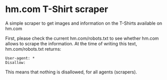 # hm.com T-Shirt scraper
A simple scraper to get images and information on the T-Shirts available on hm.com

First, please check the current hm.com/robots.txt to see whether hm.com allows to scrape the information. At the time of writing this text, hm.com/robots.txt returns:
```
User-agent: *
Disallow:
```
This means that nothing is disallowed, for all agents (scrapers).

